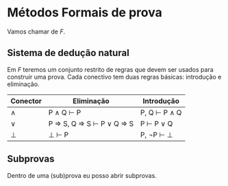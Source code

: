 # Métodos Formais de prova

Vamos chamar de *F*.

## Sistema de dedução natural

Em *F* teremos um conjunto restrito de regras que devem ser usados para construir uma prova. Cada conectivo tem duas regras básicas: introdução e eliminação.

| Conector  | Eliminação                | Introdução |
| --------  | ------------------------- | ---------- |
| ∧         | P ∧ Q ⊢ P                 | P, Q ⊢ P ∧ Q | 
| ∨         | P ⇒ S, Q ⇒ S ⊢ P ∨ Q ⇒ S  | P ⊢ P ∨ Q  |
| ⊥         | ⊥ ⊢ P                     | P, ¬P ⊢ ⊥  | 

## Subprovas

Dentro de uma (sub)prova eu posso abrir subprovas.
